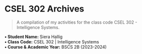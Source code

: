 # CSEL 302 Archives
> A compilation of my activities for the class code CSEL 302 - Intelligence Systems.

**• Student Name:** Siera Hallig<br>
**• Class Code:** CSEL 302 | Intelligence Systems<br>
**• Course & Academic Year:** BSCS 2B (2023-2024)<br>
